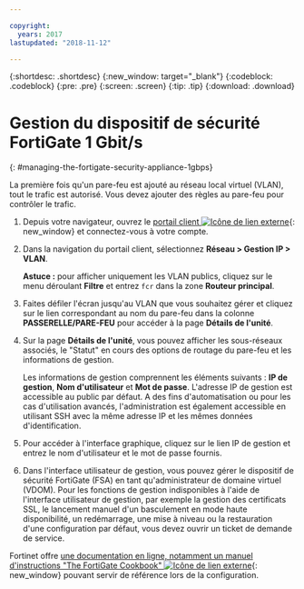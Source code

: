 ```yaml
---

copyright:
  years: 2017
lastupdated: "2018-11-12"

---
```


{:shortdesc: .shortdesc}
{:new_window: target="_blank"}
{:codeblock: .codeblock}
{:pre: .pre}
{:screen: .screen}
{:tip: .tip}
{:download: .download}

# Gestion du dispositif de sécurité FortiGate 1 Gbit/s
{: #managing-the-fortigate-security-appliance-1gbps}

La première fois qu'un pare-feu est ajouté au réseau local virtuel (VLAN), tout le trafic est autorisé. Vous devez ajouter des règles au pare-feu pour contrôler le trafic. 

1. Depuis votre navigateur, ouvrez le [portail client ![Icône de lien externe](../../icons/launch-glyph.svg "Icône de lien externe")](https://control.softlayer.com/){: new_window} et connectez-vous à votre compte.
2. Dans la navigation du portail client, sélectionnez **Réseau > Gestion IP > VLAN**. 

	**Astuce :** pour afficher uniquement les VLAN publics, cliquez sur le menu déroulant **Filtre** et entrez ``fcr`` dans la zone **Routeur principal**.
3. Faites défiler l'écran jusqu'au VLAN que vous souhaitez gérer et cliquez sur le lien correspondant au nom du pare-feu dans la colonne **PASSERELLE/PARE-FEU** pour accéder à la page **Détails de l'unité**.
4. Sur la page **Détails de l'unité**, vous pouvez afficher les sous-réseaux associés, le "Statut" en cours des options de routage du pare-feu et les informations de gestion. 

	Les informations de gestion comprennent les éléments suivants : **IP de gestion**, **Nom d'utilisateur** et **Mot de passe**. L'adresse IP de gestion est accessible au public par défaut. A des fins d'automatisation ou pour les cas d'utilisation avancés, l'administration est également accessible en utilisant SSH avec la même adresse IP et les mêmes données d'identification.
5. Pour accéder à l'interface graphique, cliquez sur le lien IP de gestion et entrez le nom d'utilisateur et le mot de passe fournis. 
6. Dans l'interface utilisateur de gestion, vous pouvez gérer le dispositif de sécurité FortiGate (FSA) en tant qu'administrateur de domaine virtuel (VDOM). Pour les fonctions de gestion indisponibles à l'aide de l'interface utilisateur de gestion, par exemple la gestion des certificats SSL, le lancement manuel d'un basculement en mode haute disponibilité, un redémarrage, une mise à niveau ou la restauration d'une configuration par défaut, vous devez ouvrir un ticket de demande de service.

Fortinet offre [une documentation en ligne, notamment un manuel d'instructions "The FortiGate Cookbook" ![Icône de lien externe](../../icons/launch-glyph.svg "Icône de lien externe")](http://cookbook.fortinet.com/fortigate/){: new_window} pouvant servir de référence lors de la configuration.
